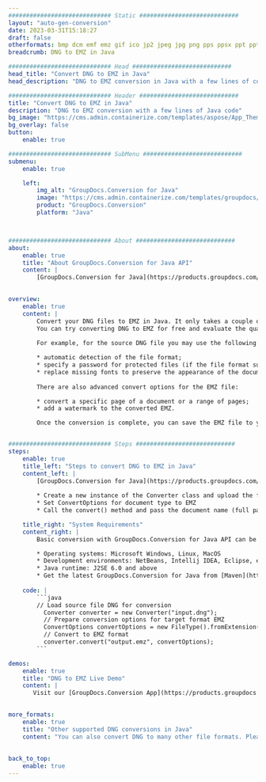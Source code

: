```yaml
---
############################# Static ############################
layout: "auto-gen-conversion"
date: 2023-03-31T15:18:27
draft: false
otherformats: bmp dcm emf emz gif ico jp2 jpeg jpg png pps ppsx ppt pptx psb psd svg svgz tga tif tiff webp wmf wmz
breadcrumb: DNG to EMZ in Java

############################# Head ############################
head_title: "Convert DNG to EMZ in Java"
head_description: "DNG to EMZ conversion in Java with a few lines of code. Convert over 160 file formats using the GroupDocs document conversion API for Java"

############################# Header ############################
title: "Convert DNG to EMZ in Java"
description: "DNG to EMZ conversion with a few lines of Java code"
bg_image: "https://cms.admin.containerize.com/templates/aspose/App_Themes/V3/images/bg/header1.png"
bg_overlay: false
button:
    enable: true

############################# SubMenu ############################
submenu:
    enable: true

    left:
        img_alt: "GroupDocs.Conversion for Java"
        image: "https://cms.admin.containerize.com/templates/groupdocs/images/product-logos/90x90-noborder/groupdocs-conversion-java.png"
        product: "GroupDocs.Conversion"
        platform: "Java"



############################# About ############################
about:
    enable: true
    title: "About GroupDocs.Conversion for Java API"
    content: |
        [GroupDocs.Conversion for Java](https://products.groupdocs.com/conversion/java/) is an advanced file format conversion API for converting between popular image and document formats such as Microsoft Office, OpenDocument, PDF, HTML, email, CAD. and much more with just a few lines of code. The native API automatically detects the formats of the original documents and offers many options for customizing the converted documents. Along with the function of extracting information from a document, it also supports caching of the conversion results to the local disk by default. However, any type of cache storage can be supported by implementing the appropriate interfaces - Amazon S3, Dropbox, Google Drive, Windows Azure, Reddis, or any others.
    

overview:
    enable: true
    content: |
        Convert your DNG files to EMZ in Java. It only takes a couple of lines of Java code on any platform of your choice, such as Windows, Linux, macOS.
        You can try converting DNG to EMZ for free and evaluate the quality of the conversion results. Along with simple file conversion scripts, you can try more sophisticated options for loading the DNG source file and storing the EMZ output. 
        
        For example, for the source DNG file you may use the following load options:

        * automatic detection of the file format;
        * specify a password for protected files (if the file format supports it);
        * replace missing fonts to preserve the appearance of the document.
        
        There are also advanced convert options for the EMZ file:

        * convert a specific page of a document or a range of pages;
        * add a watermark to the converted EMZ.

        Once the conversion is complete, you can save the EMZ file to your local file path or to any third party storage such as FTP, Amazon S3, Google Drive, Dropbox etc. Please note - to convert DNG to EMZ, you do not need to install any additional software, such as MS Office, Open Office, Adobe Acrobat Reader etc.


############################# Steps ############################
steps:
    enable: true
    title_left: "Steps to convert DNG to EMZ in Java"
    content_left: |
        [GroupDocs.Conversion for Java](https://products.groupdocs.com/conversion/java/) allows developers to easily convert DNG file to EMZ with a few lines of code.
        
        * Create a new instance of the Converter class and upload the file DNG with the full path
        * Set ConvertOptions for document type to EMZ
        * Call the convert() method and pass the document name (full path) and format (EMZ) as a parameter

    title_right: "System Requirements"
    content_right: |
        Basic conversion with GroupDocs.Conversion for Java API can be done with just a few lines of code. Our APIs are supported on all major platforms and operating systems. Before executing the code below, make sure you have the following prerequisites installed on your system.

        * Operating systems: Microsoft Windows, Linux, MacOS
        * Development environments: NetBeans, Intellij IDEA, Eclipse, etc.
        * Java runtime: J2SE 6.0 and above
        * Get the latest GroupDocs.Conversion for Java from [Maven](https://repository.groupdocs.com/webapp/#/artifacts/browse/tree/General/repo/com/groupdocs/groupdocs-conversion)
         
    code: |
        ```java    
        // Load source file DNG for conversion
          Converter converter = new Converter("input.dng");
          // Prepare conversion options for target format EMZ
          ConvertOptions convertOptions = new FileType().fromExtension("emz").getConvertOptions();
          // Convert to EMZ format
          converter.convert("output.emz", convertOptions);
        ```

demos:
    enable: true
    title: "DNG to EMZ Live Demo"
    content: |
       Visit our [GroupDocs.Conversion App](https://products.groupdocs.app/conversion/family) website and try DNG to EMZ conversion now. The free demo has the following benefits
          

more_formats:
    enable: true
    title: "Other supported DNG conversions in Java"
    content: "You can also convert DNG to many other file formats. Please see the list below."
       
       
back_to_top:
    enable: true
---
```

